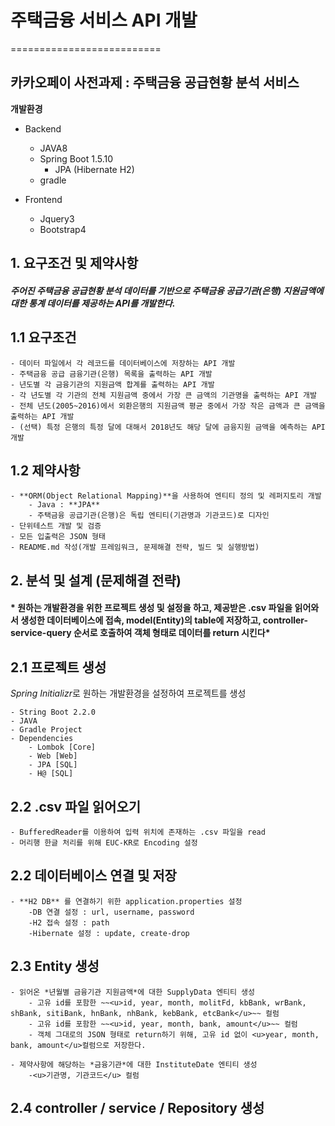 # 주택금융 서비스 API 개발
==========================

## 카카오페이 사전과제 : 주택금융 공급현황 분석 서비스

**개발환경**

- Backend
  - JAVA8
  - Spring Boot 1.5.10
	- JPA (Hibernate H2)
  - gradle

- Frontend 
  - Jquery3 
  - Bootstrap4
	

## 1. 요구조건 및 제약사항
#### *주어진 **주택금융 공급현황 분석 데이터**를 기반으로 주택금융 공급기관(은행) 지원금액에 대한 통계 데이터를 제공하는 API를 개발한다.*

## 1.1 요구조건
```
- 데이터 파일에서 각 레코드를 데이터베이스에 저장하는 API 개발
- 주택금융 공급 금융기관(은행) 목록을 출력하는 API 개발
- 년도별 각 금융기관의 지원금액 합계를 출력하는 API 개발 
- 각 년도별 각 기관의 전체 지원금액 중에서 가장 큰 금액의 기관명을 출력하는 API 개발 
- 전체 년도(2005~2016)에서 외환은행의 지원금액 평균 중에서 가장 작은 금액과 큰 금액을 출력하는 API 개발
- (선택) 특정 은행의 특정 달에 대해서 2018년도 해당 달에 금융지원 금액을 예측하는 API 개발
```

## 1.2 제약사항
```
- **ORM(Object Relational Mapping)**을 사용하여 엔티티 정의 및 레퍼지토리 개발
	- Java : **JPA**
	- 주택금융 공급기관(은행)은 독립 엔티티(기관명과 기관코드)로 디자인
- 단위테스트 개발 및 검증
- 모든 입출력은 JSON 형태
- README.md 작성(개발 프레임워크, 문제해결 전략, 빌드 및 실행방법)
```

## 2. 분석 및 설계 (문제해결 전략)
#### * 원하는 개발환경을 위한 프로젝트 생성 및 설정을 하고, 제공받은 .csv 파일을 읽어와서 생성한 데이터베이스에 접속, model(Entity)의 table에 저장하고, controller-service-query 순서로 호출하여 객체 형태로 데이터를 return 시킨다*

## 2.1 프로젝트 생성
*Spring Initializr*로 원하는 개발환경을 설정하여 프로젝트를 생성
```
- String Boot 2.2.0
- JAVA
- Gradle Project
- Dependencies
	- Lombok [Core]
	- Web [Web]
	- JPA [SQL]
	- H@ [SQL]
```

## 2.2 .csv 파일 읽어오기
```
- BufferedReader를 이용하여 입력 위치에 존재하는 .csv 파일을 read
- 머리행 한글 처리를 위해 EUC-KR로 Encoding 설정
```

## 2.2 데이터베이스 연결 및 저장
```
- **H2 DB** 를 연결하기 위한 application.properties 설정
	-DB 연결 설정 : url, username, password
	-H2 접속 설정 : path
	-Hibernate 설정 : update, create-drop
```

## 2.3 Entity 생성
```
- 읽어온 *년월별 금융기관 지원금액*에 대한 SupplyData 엔티티 생성
	- 고유 id를 포함한 ~~<u>id, year, month, molitFd, kbBank, wrBank, shBank, sitiBank, hnBank, nhBank, kebBank, etcBank</u>~~ 컬럼
	- 고유 id를 포함한 ~~<u>id, year, month, bank, amount</u>~~ 컬럼
	- 객체 그대로의 JSON 형태로 return하기 위해, 고유 id 없이 <u>year, month, bank, amount</u>컬럼으로 저장한다.
	
- 제약사항에 해당하는 *금융기관*에 대한 InstituteDate 엔티티 생성
	-<u>기관명, 기관코드</u> 컬럼
```

## 2.4 controller / service / Repository 생성
```


```

